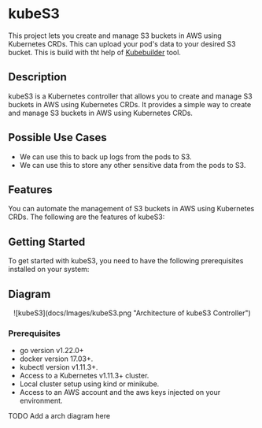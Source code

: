 # kubeS3
This project lets you create and manage S3 buckets in AWS using Kubernetes CRDs.
This can upload your pod's data to your desired S3 bucket.
This is build with tht help of [Kubebuilder](https://book.kubebuilder.io/) tool.

## Description
kubeS3 is a Kubernetes controller that allows you to create and manage S3 buckets in AWS using Kubernetes CRDs. It provides a simple way to create and manage S3 buckets in AWS using Kubernetes CRDs.

## Possible Use Cases
- We can use this to back up logs from the pods to S3.
- We can use this to store any other sensitive data from the pods to S3.

## Features
You can automate the management of S3 buckets in AWS using Kubernetes CRDs. The following are the features of kubeS3:

## Getting Started
To get started with kubeS3, you need to have the following prerequisites installed on your system:

## Diagram

<p align="center">
     ![kubeS3](docs/Images/kubeS3.png "Architecture of kubeS3 Controller")
</p>

### Prerequisites
- go version v1.22.0+
- docker version 17.03+.
- kubectl version v1.11.3+.
- Access to a Kubernetes v1.11.3+ cluster.
- Local cluster setup using kind or minikube.
- Access to an AWS account and the aws keys injected on your environment.

TODO Add a arch diagram here
